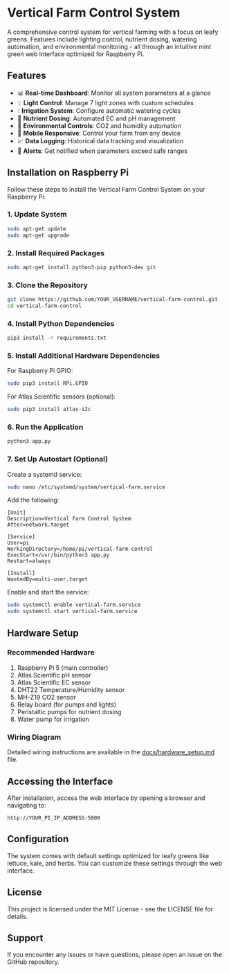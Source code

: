 # Vertical Farm Control System

A comprehensive control system for vertical farming with a focus on leafy greens. Features include lighting control, nutrient dosing, watering automation, and environmental monitoring - all through an intuitive mint green web interface optimized for Raspberry Pi.

## Features

- 📊 **Real-time Dashboard**: Monitor all system parameters at a glance
- 💡 **Light Control**: Manage 7 light zones with custom schedules
- 💧 **Irrigation System**: Configure automatic watering cycles
- 🧪 **Nutrient Dosing**: Automated EC and pH management
- 🌱 **Environmental Controls**: CO2 and humidity automation
- 📱 **Mobile Responsive**: Control your farm from any device
- 📈 **Data Logging**: Historical data tracking and visualization
- 🔔 **Alerts**: Get notified when parameters exceed safe ranges

## Installation on Raspberry Pi

Follow these steps to install the Vertical Farm Control System on your Raspberry Pi:

### 1. Update System

```bash
sudo apt-get update
sudo apt-get upgrade
```

### 2. Install Required Packages

```bash
sudo apt-get install python3-pip python3-dev git
```

### 3. Clone the Repository

```bash
git clone https://github.com/YOUR_USERNAME/vertical-farm-control.git
cd vertical-farm-control
```

### 4. Install Python Dependencies

```bash
pip3 install -r requirements.txt
```

### 5. Install Additional Hardware Dependencies

For Raspberry Pi GPIO:
```bash
sudo pip3 install RPi.GPIO
```

For Atlas Scientific sensors (optional):
```bash
sudo pip3 install atlas-i2c
```

### 6. Run the Application

```bash
python3 app.py
```

### 7. Set Up Autostart (Optional)

Create a systemd service:

```bash
sudo nano /etc/systemd/system/vertical-farm.service
```

Add the following:
```
[Unit]
Description=Vertical Farm Control System
After=network.target

[Service]
User=pi
WorkingDirectory=/home/pi/vertical-farm-control
ExecStart=/usr/bin/python3 app.py
Restart=always

[Install]
WantedBy=multi-user.target
```

Enable and start the service:
```bash
sudo systemctl enable vertical-farm.service
sudo systemctl start vertical-farm.service
```

## Hardware Setup

### Recommended Hardware

1. Raspberry Pi 5 (main controller)
2. Atlas Scientific pH sensor
3. Atlas Scientific EC sensor
4. DHT22 Temperature/Humidity sensor
5. MH-Z19 CO2 sensor
6. Relay board (for pumps and lights)
7. Peristaltic pumps for nutrient dosing
8. Water pump for irrigation

### Wiring Diagram

Detailed wiring instructions are available in the [docs/hardware_setup.md](docs/hardware_setup.md) file.

## Accessing the Interface

After installation, access the web interface by opening a browser and navigating to:

```
http://YOUR_PI_IP_ADDRESS:5000
```

## Configuration

The system comes with default settings optimized for leafy greens like lettuce, kale, and herbs. You can customize these settings through the web interface.

## License

This project is licensed under the MIT License - see the LICENSE file for details.

## Support

If you encounter any issues or have questions, please open an issue on the GitHub repository.
